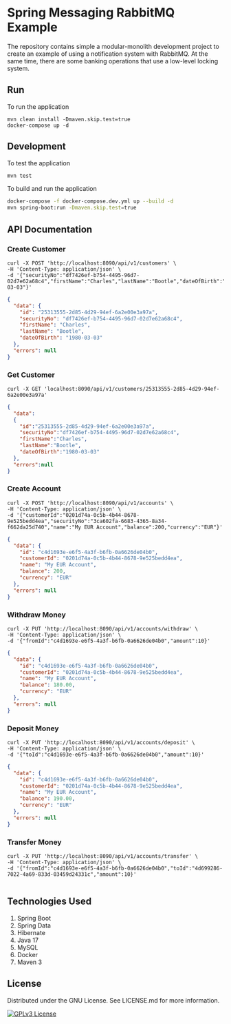 # Spring Messaging RabbitMQ Example

The repository contains simple a modular-monolith development project to create an example of using a notification system with RabbitMQ. At the same time, there are some banking operations that use a low-level locking system.

## Run

To run the application

```
mvn clean install -Dmaven.skip.test=true
docker-compose up -d
```

## Development

To test the application

```bash
mvn test
```

To build and run the application

```bash
docker-compose -f docker-compose.dev.yml up --build -d
mvn spring-boot:run -Dmaven.skip.test=true
```

## API Documentation

### Create Customer

```curl
curl -X POST 'http://localhost:8090/api/v1/customers' \
-H 'Content-Type: application/json' \
-d '{"securityNo":"df7426ef-b754-4495-96d7-02d7e62a68c4","firstName":"Charles","lastName":"Bootle","dateOfBirth":"1980-03-03"}'
```

```json
{
  "data": {
    "id": "25313555-2d85-4d29-94ef-6a2e00e3a97a",
    "securityNo": "df7426ef-b754-4495-96d7-02d7e62a68c4",
    "firstName": "Charles",
    "lastName": "Bootle",
    "dateOfBirth": "1980-03-03"
  },
  "errors": null
}
```

### Get Customer

```curl
curl -X GET 'localhost:8090/api/v1/customers/25313555-2d85-4d29-94ef-6a2e00e3a97a'
```

```json
{
  "data":
  {
    "id":"25313555-2d85-4d29-94ef-6a2e00e3a97a",
    "securityNo":"df7426ef-b754-4495-96d7-02d7e62a68c4",
    "firstName":"Charles",
    "lastName":"Bootle",
    "dateOfBirth":"1980-03-03"
  }, 
  "errors":null
}
```

### Create Account

```curl
curl -X POST 'http://localhost:8090/api/v1/accounts' \
-H 'Content-Type: application/json' \
-d '{"customerId":"0201d74a-0c5b-4b44-8678-9e525bedd4ea","securityNo":"3ca602fa-6683-4365-8a34-f662da25d740","name":"My EUR Account","balance":200,"currency":"EUR"}'
```

```json
{
  "data": {
    "id": "c4d1693e-e6f5-4a3f-b6fb-0a6626de04b0",
    "customerId": "0201d74a-0c5b-4b44-8678-9e525bedd4ea",
    "name": "My EUR Account",
    "balance": 200,
    "currency": "EUR"
  },
  "errors": null
}
```

### Withdraw Money

```curl
curl -X PUT 'http://localhost:8090/api/v1/accounts/withdraw' \
-H 'Content-Type: application/json' \
-d '{"fromId":"c4d1693e-e6f5-4a3f-b6fb-0a6626de04b0","amount":10}'
```

```json
{
  "data": {
    "id": "c4d1693e-e6f5-4a3f-b6fb-0a6626de04b0",
    "customerId": "0201d74a-0c5b-4b44-8678-9e525bedd4ea",
    "name": "My EUR Account",
    "balance": 180.00,
    "currency": "EUR"
  },
  "errors": null
}
```

### Deposit Money

```curl
curl -X PUT 'http://localhost:8090/api/v1/accounts/deposit' \
-H 'Content-Type: application/json' \
-d '{"toId":"c4d1693e-e6f5-4a3f-b6fb-0a6626de04b0","amount":10}'
```

```json
{
  "data": {
    "id": "c4d1693e-e6f5-4a3f-b6fb-0a6626de04b0",
    "customerId": "0201d74a-0c5b-4b44-8678-9e525bedd4ea",
    "name": "My EUR Account",
    "balance": 190.00,
    "currency": "EUR"
  },
  "errors": null
}
```

### Transfer Money

```curl
curl -X PUT 'http://localhost:8090/api/v1/accounts/transfer' \
-H 'Content-Type: application/json' \
-d '{"fromId":"c4d1693e-e6f5-4a3f-b6fb-0a6626de04b0","toId":"4d699286-7022-4a69-833d-03459d24331c","amount":10}'
```

```json

```

## Technologies Used

1. Spring Boot
2. Spring Data
3. Hibernate
4. Java 17
5. MySQL
6. Docker
7. Maven 3

## License

Distributed under the GNU License. See LICENSE.md for more information.

[![GPLv3 License](https://img.shields.io/badge/License-GPL%20v3-yellow.svg)](https://opensource.org/licenses/)



